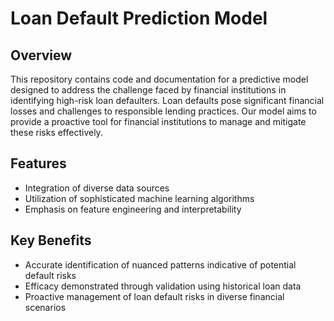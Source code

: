 # Loan Default Prediction Model

## Overview
This repository contains code and documentation for a predictive model designed to address the challenge faced by financial institutions in identifying high-risk loan defaulters. Loan defaults pose significant financial losses and challenges to responsible lending practices. Our model aims to provide a proactive tool for financial institutions to manage and mitigate these risks effectively.

## Features
- Integration of diverse data sources
- Utilization of sophisticated machine learning algorithms
- Emphasis on feature engineering and interpretability

## Key Benefits
- Accurate identification of nuanced patterns indicative of potential default risks
- Efficacy demonstrated through validation using historical loan data
- Proactive management of loan default risks in diverse financial scenarios
